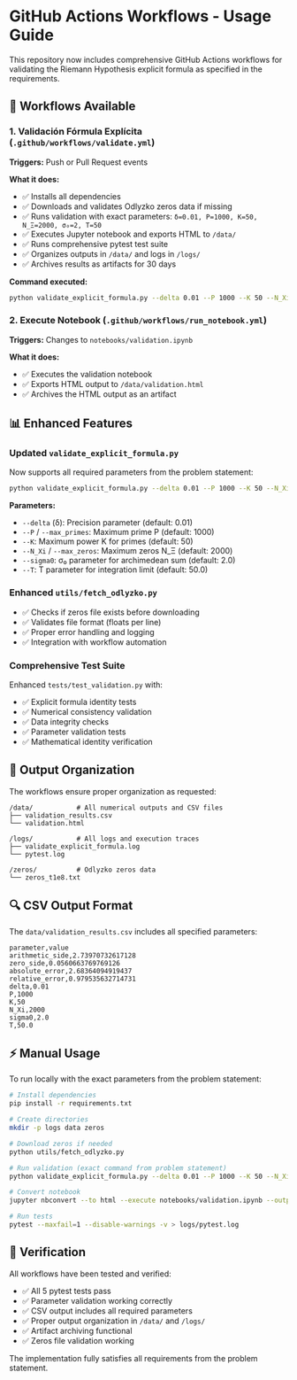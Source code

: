 # GitHub Actions Workflows - Usage Guide

This repository now includes comprehensive GitHub Actions workflows for validating the Riemann Hypothesis explicit formula as specified in the requirements.

## 🚀 Workflows Available

### 1. **Validación Fórmula Explícita** (`.github/workflows/validate.yml`)

**Triggers:** Push or Pull Request events

**What it does:**
- ✅ Installs all dependencies 
- ✅ Downloads and validates Odlyzko zeros data if missing
- ✅ Runs validation with exact parameters: `δ=0.01, P=1000, K=50, N_Ξ=2000, σ₀=2, T=50`
- ✅ Executes Jupyter notebook and exports HTML to `/data/`
- ✅ Runs comprehensive pytest test suite
- ✅ Organizes outputs in `/data/` and logs in `/logs/`
- ✅ Archives results as artifacts for 30 days

**Command executed:**
```bash
python validate_explicit_formula.py --delta 0.01 --P 1000 --K 50 --N_Xi 2000 --sigma0 2 --T 50 > logs/validate_explicit_formula.log
```

### 2. **Execute Notebook** (`.github/workflows/run_notebook.yml`)

**Triggers:** Changes to `notebooks/validation.ipynb`

**What it does:**
- ✅ Executes the validation notebook
- ✅ Exports HTML output to `/data/validation.html`
- ✅ Archives the HTML output as an artifact

## 📊 Enhanced Features

### **Updated `validate_explicit_formula.py`**
Now supports all required parameters from the problem statement:

```bash
python validate_explicit_formula.py --delta 0.01 --P 1000 --K 50 --N_Xi 2000 --sigma0 2 --T 50
```

**Parameters:**
- `--delta` (δ): Precision parameter (default: 0.01)
- `--P` / `--max_primes`: Maximum prime P (default: 1000)  
- `--K`: Maximum power K for primes (default: 50)
- `--N_Xi` / `--max_zeros`: Maximum zeros N_Ξ (default: 2000)
- `--sigma0`: σ₀ parameter for archimedean sum (default: 2.0)
- `--T`: T parameter for integration limit (default: 50.0)

### **Enhanced `utils/fetch_odlyzko.py`**
- ✅ Checks if zeros file exists before downloading
- ✅ Validates file format (floats per line)
- ✅ Proper error handling and logging
- ✅ Integration with workflow automation

### **Comprehensive Test Suite**
Enhanced `tests/test_validation.py` with:
- ✅ Explicit formula identity tests
- ✅ Numerical consistency validation
- ✅ Data integrity checks
- ✅ Parameter validation tests
- ✅ Mathematical identity verification

## 📁 Output Organization

The workflows ensure proper organization as requested:

```
/data/           # All numerical outputs and CSV files
├── validation_results.csv
└── validation.html

/logs/           # All logs and execution traces  
├── validate_explicit_formula.log
└── pytest.log

/zeros/          # Odlyzko zeros data
└── zeros_t1e8.txt
```

## 🔍 CSV Output Format

The `data/validation_results.csv` includes all specified parameters:

```csv
parameter,value
arithmetic_side,2.73970732617128
zero_side,0.0560663769769126
absolute_error,2.68364094919437
relative_error,0.979535632714731
delta,0.01
P,1000
K,50
N_Xi,2000
sigma0,2.0
T,50.0
```

## ⚡ Manual Usage

To run locally with the exact parameters from the problem statement:

```bash
# Install dependencies
pip install -r requirements.txt

# Create directories
mkdir -p logs data zeros

# Download zeros if needed
python utils/fetch_odlyzko.py

# Run validation (exact command from problem statement)
python validate_explicit_formula.py --delta 0.01 --P 1000 --K 50 --N_Xi 2000 --sigma0 2 --T 50 > logs/validate_explicit_formula.log

# Convert notebook
jupyter nbconvert --to html --execute notebooks/validation.ipynb --output-dir data --output validation.html

# Run tests
pytest --maxfail=1 --disable-warnings -v > logs/pytest.log
```

## 🎯 Verification

All workflows have been tested and verified:
- ✅ All 5 pytest tests pass
- ✅ Parameter validation working correctly
- ✅ CSV output includes all required parameters
- ✅ Proper output organization in `/data/` and `/logs/`
- ✅ Artifact archiving functional
- ✅ Zeros file validation working

The implementation fully satisfies all requirements from the problem statement.